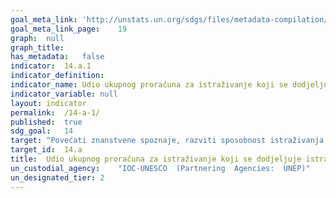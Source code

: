 ```yaml
---
goal_meta_link:	'http://unstats.un.org/sdgs/files/metadata-compilation/Metadata-Goal-14.pdf'
goal_meta_link_page:	19
graph:	null
graph_title:	
has_metadata:	false
indicator:	14.a.1
indicator_definition:	
indicator_name:	Udio ukupnog proračuna za istraživanje koji se dodjeljuje istraživanju u području pomorske tehnologije
indicator_variable:	null
layout:	indicator
permalink:	/14-a-1/
published:	true  
sdg_goal:	14
target:	"Povećati znanstvene spoznaje, razviti sposobnost istraživanja i prenositi tehnologiju mora, uzimajući u obzir kriterije i smjernice Međuvladinog oceanografskog povjerenstva o prijenosu tehnologije morske vode kako bi se poboljšalo zdravlje mora i povećalo doprinos biološke raznolikosti mora razvoju zemalja u razvoju, posebice male otočne zemlje i najmanje razvijene zemlje"
target_id:	14.a
title:	Udio ukupnog proračuna za istraživanje koji se dodjeljuje istraživanju u području pomorske tehnologije
un_custodial_agency:	"IOC-UNESCO  (Partnering  Agencies:  UNEP)"
un_designated_tier:	2
---
```


